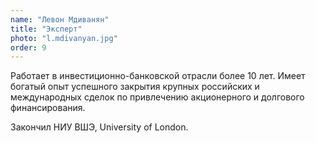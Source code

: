 ```yaml
---
name: "Левон Мдиванян"
title: "Эксперт"
photo: "l.mdivanyan.jpg"
order: 9
---
```


Работает в инвестиционно-банковской отрасли более 10 лет. Имеет богатый опыт успешного закрытия крупных российских и международных сделок по привлечению акционерного и долгового финансирования.

Закончил НИУ ВШЭ, University of London.